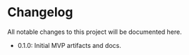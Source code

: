 # Changelog

All notable changes to this project will be documented here.

- 0.1.0: Initial MVP artifacts and docs.
